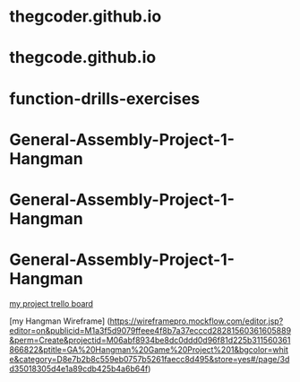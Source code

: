 # thegcoder.github.io
# thegcode.github.io
# function-drills-exercises
# General-Assembly-Project-1-Hangman
# General-Assembly-Project-1-Hangman
# General-Assembly-Project-1-Hangman
[my project trello board](https://trello.com/b/mC8HOjjN/general-assembly-project-1)


[my Hangman Wireframe] (https://wireframepro.mockflow.com/editor.jsp?editor=on&publicid=M1a3f5d9079ffeee4f8b7a37ecccd28281560361605889&perm=Create&projectid=M06abf8934be8dc0ddd0d96f81d225b311560361866822&ptitle=GA%20Hangman%20Game%20Project%201&bgcolor=white&category=D8e7b2b8c559eb0757b5261faecc8d495&store=yes#/page/3dd35018305d4e1a89cdb425b4a6b64f)
